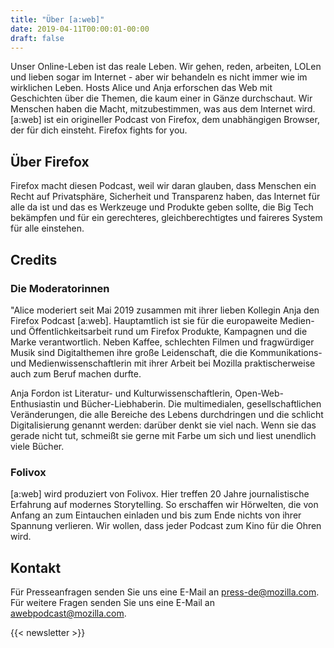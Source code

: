 ```yaml
---
title: "Über [a:web]"
date: 2019-04-11T00:00:01-00:00
draft: false
---
```


Unser Online-Leben ist das reale Leben. Wir gehen, reden, arbeiten, LOLen und lieben sogar im Internet - aber wir behandeln es nicht immer wie im wirklichen Leben. Hosts Alice und Anja erforschen das Web mit Geschichten über die Themen, die kaum einer in Gänze durchschaut. Wir Menschen haben die Macht, mitzubestimmen, was aus dem Internet wird. [a:web] ist ein origineller Podcast von Firefox, dem unabhängigen Browser, der für dich einsteht. Firefox fights for you.

## Über Firefox

Firefox macht diesen Podcast, weil wir daran glauben, dass Menschen ein Recht auf Privatsphäre, Sicherheit und Transparenz haben, das Internet für alle da ist und das es Werkzeuge und Produkte geben sollte, die Big Tech bekämpfen und für ein gerechteres, gleichberechtigtes und faireres System für alle einstehen.

## Credits

### Die Moderatorinnen

"Alice moderiert seit Mai 2019 zusammen mit ihrer lieben Kollegin Anja den Firefox Podcast [a:web]. Hauptamtlich ist sie für die europaweite Medien- und Öffentlichkeitsarbeit rund um Firefox Produkte, Kampagnen und die Marke verantwortlich. Neben Kaffee, schlechten Filmen und fragwürdiger Musik sind Digitalthemen ihre große Leidenschaft, die die Kommunikations- und Medienwissenschaftlerin mit ihrer Arbeit bei Mozilla praktischerweise auch zum Beruf machen durfte.

Anja Fordon ist Literatur- und Kulturwissenschaftlerin, Open-Web-Enthusiastin und Bücher-Liebhaberin. Die multimedialen, gesellschaftlichen Veränderungen, die alle Bereiche des Lebens durchdringen und die schlicht Digitalisierung genannt werden: darüber denkt sie viel nach. Wenn sie das gerade nicht tut, schmeißt sie gerne mit Farbe um sich und liest unendlich viele Bücher.

### Folivox

[a:web] wird produziert von Folivox. Hier treffen 20 Jahre journalistische Erfahrung auf modernes Storytelling. So erschaffen wir Hörwelten, die von Anfang an zum Eintauchen einladen und bis zum Ende nichts von ihrer Spannung verlieren. Wir wollen, dass jeder Podcast zum Kino für die Ohren wird.

## Kontakt

Für Presseanfragen senden Sie uns eine E-Mail an press-de@mozilla.com. Für weitere Fragen senden Sie uns eine E-Mail an awebpodcast@mozilla.com.

{{< newsletter >}}
